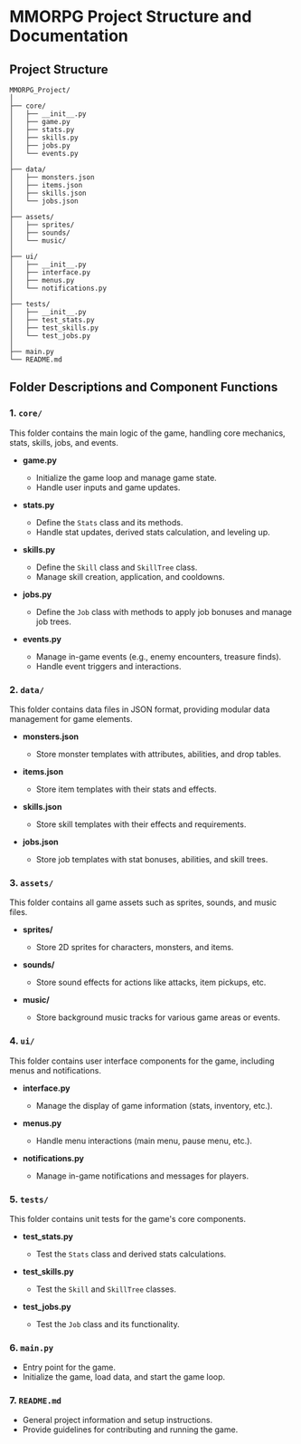 
# MMORPG Project Structure and Documentation

## Project Structure

```
MMORPG_Project/
│
├── core/
│   ├── __init__.py
│   ├── game.py
│   ├── stats.py
│   ├── skills.py
│   ├── jobs.py
│   └── events.py
│
├── data/
│   ├── monsters.json
│   ├── items.json
│   ├── skills.json
│   └── jobs.json
│
├── assets/
│   ├── sprites/
│   ├── sounds/
│   └── music/
│
├── ui/
│   ├── __init__.py
│   ├── interface.py
│   ├── menus.py
│   └── notifications.py
│
├── tests/
│   ├── __init__.py
│   ├── test_stats.py
│   ├── test_skills.py
│   └── test_jobs.py
│
├── main.py
└── README.md
```

## Folder Descriptions and Component Functions

### 1. `core/`
This folder contains the main logic of the game, handling core mechanics, stats, skills, jobs, and events.

- **game.py**
  - Initialize the game loop and manage game state.
  - Handle user inputs and game updates.

- **stats.py**
  - Define the `Stats` class and its methods.
  - Handle stat updates, derived stats calculation, and leveling up.

- **skills.py**
  - Define the `Skill` class and `SkillTree` class.
  - Manage skill creation, application, and cooldowns.

- **jobs.py**
  - Define the `Job` class with methods to apply job bonuses and manage job trees.

- **events.py**
  - Manage in-game events (e.g., enemy encounters, treasure finds).
  - Handle event triggers and interactions.

### 2. `data/`
This folder contains data files in JSON format, providing modular data management for game elements.

- **monsters.json**
  - Store monster templates with attributes, abilities, and drop tables.

- **items.json**
  - Store item templates with their stats and effects.

- **skills.json**
  - Store skill templates with their effects and requirements.

- **jobs.json**
  - Store job templates with stat bonuses, abilities, and skill trees.

### 3. `assets/`
This folder contains all game assets such as sprites, sounds, and music files.

- **sprites/**
  - Store 2D sprites for characters, monsters, and items.

- **sounds/**
  - Store sound effects for actions like attacks, item pickups, etc.

- **music/**
  - Store background music tracks for various game areas or events.

### 4. `ui/`
This folder contains user interface components for the game, including menus and notifications.

- **interface.py**
  - Manage the display of game information (stats, inventory, etc.).

- **menus.py**
  - Handle menu interactions (main menu, pause menu, etc.).

- **notifications.py**
  - Manage in-game notifications and messages for players.

### 5. `tests/`
This folder contains unit tests for the game's core components.

- **test_stats.py**
  - Test the `Stats` class and derived stats calculations.

- **test_skills.py**
  - Test the `Skill` and `SkillTree` classes.

- **test_jobs.py**
  - Test the `Job` class and its functionality.

### 6. `main.py`
- Entry point for the game.
- Initialize the game, load data, and start the game loop.

### 7. `README.md`
- General project information and setup instructions.
- Provide guidelines for contributing and running the game.
